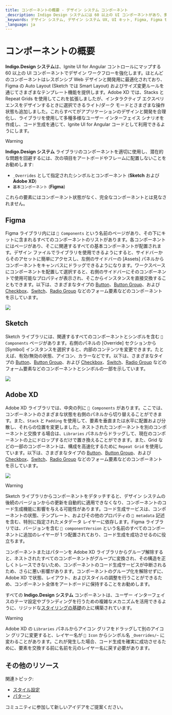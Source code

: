 ```yaml
---
title: コンポーネントの概要 - デザイン システム コンポーネント
_description: Indigo Design システムには 60 以上の UI コンポーネントがあり、多数のプリセット、状態、精巧なスタイル設定機能が組み込まれています。
_keywords: デザイン システム, デザイン システム UX, UI キット, Figma, Figma to Angular, Figma からコードをエクスポート, Figma to HTML, Figma UI キット, Sketch, Ignite UI for Angular, Sketch to Angular, Angular, Angular デザイン システム, Sketch からコードをエクスポート, Angular 用のデザイン キット, Sketch HTML, Sketch to HTML, Sketch UI キット, Adobe XD, Adobe XD to Angular, Adobe XD からコードをエクスポート, Adobe XD to HTML, Adobe XD UI キット
_language: ja
---
```


# コンポーネントの概要

**Indigo.Design システム**は、Ignite UI for Angular コントロールにマップする 60 以上の UI コンポーネントでデザイン ワークフローを強化します。ほとんどのコンポーネントはレスポンシブ Web デザインと開発用に最適化されており、Figma の Auto Layout (Sketch では Smart Layout) およびサイズ変更ルールを通じてさまざまなテンプレート機能を提供します。Adobe XD では、Stacks と Repeat Grids を使用してこれを拡張しましたが、インタラクティブ エクスペリエンスをデザインするときに選択できるライト/ダーク モードとさまざまな操作状態も追加しました。これらすべてがアプリケーションのデザインと開発を合理化し、ライブラリを使用して多種多様なユーザー インターフェイス シナリオを作成し、コード生成を通じて、Ignite UI for Angular コードとして利用できるようにします。

> [!WARNING]
> **Indigo.Design システム** ライブラリのコンポーネントを適切に使用し、潜在的な問題を回避するには、次の項目をアートボードやフレームに配置しないことをお勧めします:
> - `_Overrides` として指定されたシンボルとコンポーネント (**Sketch** および **Adobe XD**)
> - `基本コンポーネント` (**Figma**)
>
> これらの要素にはコンポーネント状態がなく、完全なコンポーネントとは見なされません。
## Figma

Figma ライブラリ内には `🧩 Components` という名前のページがあり、その下にキットに含まれるすべてのコンポーネントのリストがあります。各コンポーネントにはページがあり、そこに関連するすべての基本コンポーネントが配置されます。デザイン ファイルでライブラリを使用できるようにすると、サイドバーからそのアセットに簡単にアクセスし、左側のサイドバーの [Assets] パネルからコンポーネントをキャンバスにドラッグできるようになります。ワークスペースにコンポーネントを配置して選択すると、右側のサイドバーにそのコンポーネントで使用可能なプロパティが表示され、そこからインスタンスを直接交換することもできます。以下は、さまざまなタイプの [Button](button.md)、[Button Group](button-group.md)、および [Checkbox](checkbox.md)、[Switch](switch.md)、[Radio Group](radio-group.md) などのフォーム要素などのコンポーネントを示しています。

<img class="responsive-img" src="../images/components-page-figma.png" srcset="../images/components-page-figma@2x.png 2x" />

## Sketch

Sketch ライブラリには、関連するすべてのコンポーネントとシンボルを含む `🧩 Components` ページがあります。右側のパネルの [Override] セクションから [Symbol] インスタンスを選択すると、内部のコンテンツを変更できます。たとえば、有効/無効の状態、アイコン、カラーなどです。以下は、さまざまなタイプの [Button](button.md)、[Button Group](button-group.md)、および [Checkbox](checkbox.md)、[Switch](switch.md)、[Radio Group](radio-group.md) などのフォーム要素などのコンポーネントとシンボルの一部を示しています。

<img class="responsive-img" src="../images/components-page-sketch.png" srcset="../images/components-page-sketch@2x.png 2x" />

## Adobe XD

Adobe XD ライブラリでは、中央の列に `🧩 Components` があります。ここでは、コンポーネントのさまざまな状態を右側のパネルから切り替えることができます。また、`Stack` と `Padding` を使用して、要素を垂直または水平に配置および分散し、それらの位置を変更しました。ネストされたコンポーネントを別のコンポーネントと交換する場合は、`Libraries` パネルからドラッグして、現在のコンポーネントの上にドロップするだけで置き換えることができます。また、Grid などの一部のコンポーネントは、構成を高速化するために `Repeat Grid` を使用しています。以下は、さまざまなタイプの [Button](button.md)、[Button Group](button-group.md)、および [Checkbox](checkbox.md)、[Switch](switch.md)、[Radio Group](radio-group.md) などのフォーム要素などのコンポーネントを示しています。

<img class="responsive-img" src="../images/components-page-xd.png" srcset="../images/components-page-xd@2x.png 2x" />

> [!WARNING]
> Sketch ライブラリからコンポーネントをデタッチすると、デザイン システムの後続のバージョンからの更新を自動的に適用できなくなり、コンポーネントのコード生成機能に影響を与える可能性があります。コード生成サービスは、コンポーネントの状態、テンプレート、およびその他のプロパティの `🚫 metadata` 記述を含む、特別に指定されたメタデータ レイヤーに依存します。Figma ライブラリでは、バージョンを含む `🚫 componentVersion` という名前のすべてのコンポーネントに追加のレイヤーが 1 つ配置されており、コード生成を成功させるのに役立ちます。
>
> コンポーネントまたはパターンを Adobe XD ライブラリからグループ解除すると、ネストされたすべてのコンポーネントがグループに変換され、その構造を正しくトレースできないため、コンポーネントのコード生成サービスが中断されるため、さらに悪い影響があります。コンポーネントのグループ化を解除せずに、Adobe XD で状態、レイアウト、およびスタイルの調整を行うことができるため、コンポーネント全体をアートボードに保持することをお勧めします。

すべての **Indigo.Design システム** コンポーネントは、ユーザー インターフェイスのテーマ設定やブランディングを行うための複雑なメカニズムを活用できるように、リジッドな[スタイリングの基礎](../style/styling-overview.md)の上に構築されています。

> [!WARNING]
> Adobe XD の `Libraries` パネルからアイコン グリフをドラッグして別のアイコン グリフに変更すると、レイヤー名が `🔣 Icon` からシンボル名 `_Overrides/~` に変わることがあります。これが発生した場合、コード生成を確実に成功させるために、要素を交換する前に名前を元のレイヤー名に戻す必要があります。

## その他のリソース

関連トピック:

- [スタイル設定](../style/styling-overview.md)
- [パターン](../patterns/patterns-overview.md)
  <div class="divider--half"></div>

コミュニティに参加して新しいアイデアをご提案ください。
